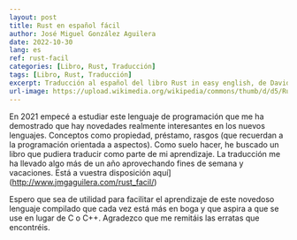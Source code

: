 ```yaml
---
layout: post
title: Rust en español fácil
author: José Miguel González Aguilera
date: 2022-10-30
lang: es
ref: rust-facil
categories: [Libro, Rust, Traducción]
tags: [Libro, Rust, Traducción]
excerpt: Traducción al español del libro Rust in easy english, de David MacLeod
url-image: https://upload.wikimedia.org/wikipedia/commons/thumb/d/d5/Rust_programming_language_black_logo.svg/800px-Rust_programming_language_black_logo.svg.png
---
```


En 2021 empecé a estudiar este lenguaje de programación que me ha demostrado que hay novedades realmente interesantes en los nuevos lenguajes. Conceptos como propiedad, préstamo, rasgos (que recuerdan a la programación orientada a aspectos). Como suelo hacer, he buscado un libro que pudiera traducir como parte de mi aprendizaje. La traducción me ha llevado algo más de un año aprovechando fines de semana y vacaciones. Está a vuestra disposición aquí](http://www.jmgaguilera.com/rust_facil/)

Espero que sea de utilidad para facilitar el aprendizaje de este novedoso lenguaje compilado que cada vez está más en boga y que aspira a que se use en lugar de C o C++. Agradezco que me remitáis las erratas que encontréis.

